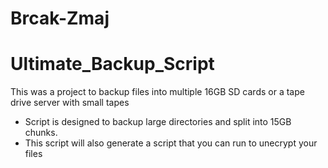                                                                                                                    
Brcak-Zmaj
==========
                                              

# Ultimate_Backup_Script
This was a project to backup files into multiple 16GB SD cards or a tape drive server with small tapes
- Script is designed to backup large directories and split into 15GB chunks. 
- This script will also generate a script that you can run to unecrypt your files


